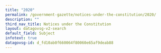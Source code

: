 ```yaml
---
title: "2020"
permalink: /government-gazette/notices-under-the-constitution/2020/
description: ""
third_nav_title: Notices under the Constitution
layout: datagovsg-v2-search
default_field: Subject
infotext: true
datagovsg-id: d_fd10ab0f660064f80060e65af9deab88
---
```

